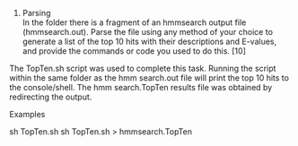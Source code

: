 1. Parsing	
In the folder there is a fragment of an hmmsearch output file (hmmsearch.out). Parse the file using any method of your choice to generate a list of the top 10 hits with their descriptions and E-values, and provide the commands or code you used to do this. [10]

The TopTen.sh script was used to complete this task.
Running the script within the same folder as the hmm search.out file will print the top 10 hits to the console/shell. The hmm search.TopTen results file was obtained by redirecting the output.

Examples

sh TopTen.sh
sh TopTen.sh > hmmsearch.TopTen
